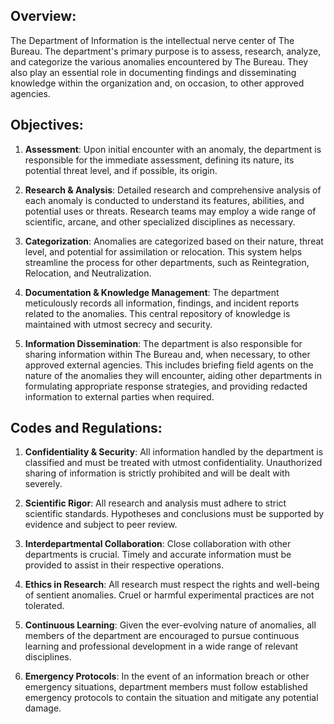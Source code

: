 
## **Overview:**
The Department of Information is the intellectual nerve center of The Bureau. The department's primary purpose is to assess, research, analyze, and categorize the various anomalies encountered by The Bureau. They also play an essential role in documenting findings and disseminating knowledge within the organization and, on occasion, to other approved agencies.

## **Objectives:**

1. **Assessment**: Upon initial encounter with an anomaly, the department is responsible for the immediate assessment, defining its nature, its potential threat level, and if possible, its origin.

2. **Research & Analysis**: Detailed research and comprehensive analysis of each anomaly is conducted to understand its features, abilities, and potential uses or threats. Research teams may employ a wide range of scientific, arcane, and other specialized disciplines as necessary.

3. **Categorization**: Anomalies are categorized based on their nature, threat level, and potential for assimilation or relocation. This system helps streamline the process for other departments, such as Reintegration, Relocation, and Neutralization.

4. **Documentation & Knowledge Management**: The department meticulously records all information, findings, and incident reports related to the anomalies. This central repository of knowledge is maintained with utmost secrecy and security.

5. **Information Dissemination**: The department is also responsible for sharing information within The Bureau and, when necessary, to other approved external agencies. This includes briefing field agents on the nature of the anomalies they will encounter, aiding other departments in formulating appropriate response strategies, and providing redacted information to external parties when required.

## **Codes and Regulations:**

1. **Confidentiality & Security**: All information handled by the department is classified and must be treated with utmost confidentiality. Unauthorized sharing of information is strictly prohibited and will be dealt with severely.

2. **Scientific Rigor**: All research and analysis must adhere to strict scientific standards. Hypotheses and conclusions must be supported by evidence and subject to peer review.

3. **Interdepartmental Collaboration**: Close collaboration with other departments is crucial. Timely and accurate information must be provided to assist in their respective operations.

4. **Ethics in Research**: All research must respect the rights and well-being of sentient anomalies. Cruel or harmful experimental practices are not tolerated.

5. **Continuous Learning**: Given the ever-evolving nature of anomalies, all members of the department are encouraged to pursue continuous learning and professional development in a wide range of relevant disciplines.

6. **Emergency Protocols**: In the event of an information breach or other emergency situations, department members must follow established emergency protocols to contain the situation and mitigate any potential damage.
